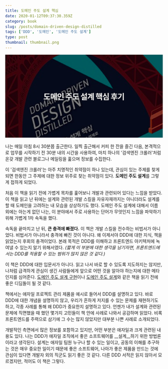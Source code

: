 ```yaml
---
title: 도메인 주도 설계 핵심
date: 2020-01-12T09:37:30.359Z
category: book
slug: /posts/domain-driven-design-distilled
tags: ['DDD', '도메인', '도메인 주도 설계']
type: post
thumbnail: thumbnail.png
---
```


![도메인 주도 설계 핵심, 반 버논 저/박현철, 전장호 역](thumbnail.png)

나는 매일 아침 8시 30분쯤 출근한다. 일찍 출근해서 커피 한 잔을 즐긴 다음,
본격적으로 업무를 시작하기 전 30분 내의 시간을 사용하여, 마치 하나의 '검색엔진 크롤러'처럼
온갖 개발 관련 블로그나 메일링을 훑으며 정보를 수집한다.

<!-- end -->

이 '검색엔진 크롤러'는 아주 치명적인 취약점이 하나 있는데,
관심이 있는 주제를 찾게 되면 한동안 그 주제에 대한 정보 위주로 찾는 취약점이 있다.
**도메인 주도 설계**를 그렇게 접하게 되었다.

처음 이 책을 읽기 전에 가볍게 목차를 훑어보니 개발과 관련되어 있다는 느낌을 받았다.
이 책을 읽고 난 뒤에는 설계와 관련된 개발 스킬을 자유자재까지는 아니더라도 설계를 할 때 도메인을 고려하는 내 모습을 상상하기도 했다.
도메인 주도 설계에 대해서 이름 외에는 아는게 없던 나는, 이 분야에서 주로 사용하는 단어가 무엇인지 느낌을 파악하기 위해 가볍게 1차 속독을 했다.

속독을 끝마치고 난 뒤, **큰 충격에 빠졌다.** 이 책은 개발 스킬을 전수하는 비법서가 아니었다.
비법서가 아니라서 충격에 빠진 것이 아니다. 왜 이제서야 DDD에 대한 지식, 책을 읽었는지 후회의 충격이었다.
본래 목적은 DDD를 이해하고 프론트엔드 아키텍처에 녹여낼 수 있는지 알기 위해서였다.
_(짧게 이 부분에 대한 생각을 남기자면, 프론트엔드에서는 DDD를 적용할 수 있는 범위가 많지 않은 것 같다.)_

이 책은 DDD에 대한 입문서가 아니다. 읽고 나서 바로 할 수 있도록 지도하지는 않지만,
나처럼 급격하게 관심이 생긴 사람들에게 앞으로 어떤 것을 알아야 하는지에 대한 메타인지를 심어준다.
[도메인 주도 설계 구현](http://www.yes24.com/Product/Goods/25100510?scode=032&OzSrank=1)이나
[도메인 주도 설계](http://www.yes24.com/Product/Goods/5312881?scode=032&OzSrank=2)와 같은 책을 읽기 전에 좋은 디딤돌이 될 것 같다.

책에서는 애자일 프로젝트 관리 제품을 예시로 들어서 DDD를 설명하고 있다. 바로 DDD에 대한 개념을 설명하지 않고,
우리가 흔하게 저지를 수 있는 문제를 재현하기도 하고, 각종 사례를 통해 왜 DDD가 중요한지 설명하고 있다.
언젠가 내가 설계와 관련된 문제에 직면했을 때 했던 몇가지 고민들이 책 안에 사례로 나와서 공감하며 읽었다.
비록 프론트엔드를 주력으로 삼기에 그 수는 많지 않았지만 대부분 나쁜 사례로 소개되었다.

개발적인 측면에서 많은 정보를 포함하고 있지만, 어떤 부분은 애자일과 크게 관련된 내용도 있다.
나는 DDD가 애자일 조직에서 좋은 소프트웨어를 __설계__하기 위한 방법론이라고 생각된다.
설계는 애자일 팀원 누구나 할 수 있는 일이고, 공동의 이해를 추구하는 것은 매우 중요한 일이기 때문에
좋은 소프트웨어, 나아가 좋은 제품을 만드는 것에 관심이 있다면 개발자 외의 직군도 읽기 좋은 것 같다.
다른 DDD 서적은 읽지 않아서 모르겠지만, 적어도 이 책은 그렇다.
